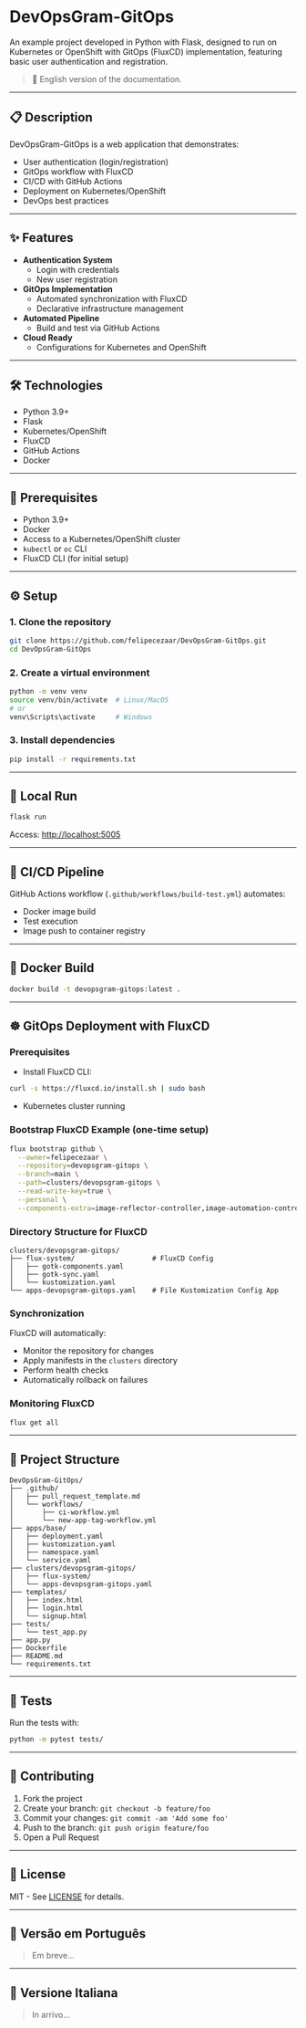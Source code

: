 # DevOpsGram-GitOps

An example project developed in Python with Flask, designed to run on Kubernetes or OpenShift with GitOps (FluxCD) implementation, featuring basic user authentication and registration.

> 📄 English version of the documentation.

---

## 📋 Description

DevOpsGram-GitOps is a web application that demonstrates:

- User authentication (login/registration)
- GitOps workflow with FluxCD
- CI/CD with GitHub Actions
- Deployment on Kubernetes/OpenShift
- DevOps best practices

---

## ✨ Features

- **Authentication System**
  - Login with credentials
  - New user registration
- **GitOps Implementation**
  - Automated synchronization with FluxCD
  - Declarative infrastructure management
- **Automated Pipeline**
  - Build and test via GitHub Actions
- **Cloud Ready**
  - Configurations for Kubernetes and OpenShift

---

## 🛠️ Technologies

- Python 3.9+
- Flask
- Kubernetes/OpenShift
- FluxCD
- GitHub Actions
- Docker

---

## 🚀 Prerequisites

- Python 3.9+
- Docker
- Access to a Kubernetes/OpenShift cluster
- `kubectl` or `oc` CLI
- FluxCD CLI (for initial setup)

---

## ⚙️ Setup

### 1. Clone the repository

```bash
git clone https://github.com/felipecezaar/DevOpsGram-GitOps.git
cd DevOpsGram-GitOps
```

### 2. Create a virtual environment

```bash
python -m venv venv
source venv/bin/activate  # Linux/MacOS
# or
venv\Scripts\activate     # Windows
```

### 3. Install dependencies

```bash
pip install -r requirements.txt
```

---

## 🏃 Local Run

```bash
flask run
```

Access: [http://localhost:5005](http://localhost:5005)

---

## 🔧 CI/CD Pipeline

GitHub Actions workflow (`.github/workflows/build-test.yml`) automates:

- Docker image build
- Test execution
- Image push to container registry

---

## 🐳 Docker Build

```bash
docker build -t devopsgram-gitops:latest .
```

---

## ☸️ GitOps Deployment with FluxCD

### Prerequisites

- Install FluxCD CLI:

```bash
curl -s https://fluxcd.io/install.sh | sudo bash
```

- Kubernetes cluster running

### Bootstrap FluxCD Example (one-time setup)

```bash
flux bootstrap github \
  --owner=felipecezaar \
  --repository=devopsgram-gitops \
  --branch=main \
  --path=clusters/devopsgram-gitops \
  --read-write-key=true \
  --personal \
  --components-extra=image-reflector-controller,image-automation-controller
```

### Directory Structure for FluxCD

```
clusters/devopsgram-gitops/
├── flux-system/                   # FluxCD Config
│   ├── gotk-components.yaml
│   ├── gotk-sync.yaml
│   └── kustomization.yaml
└── apps-devopsgram-gitops.yaml    # File Kustomization Config App
```

### Synchronization

FluxCD will automatically:

- Monitor the repository for changes
- Apply manifests in the `clusters` directory
- Perform health checks
- Automatically rollback on failures

### Monitoring FluxCD

```bash
flux get all
```

---

## 📂 Project Structure

```
DevOpsGram-GitOps/
├── .github/
│   ├── pull_request_template.md
│   └── workflows/
│       ├── ci-workflow.yml
│       └── new-app-tag-workflow.yml
├── apps/base/
│   ├── deployment.yaml
│   ├── kustomization.yaml
│   ├── namespace.yaml
│   └── service.yaml
├── clusters/devopsgram-gitops/
│   ├── flux-system/
│   └── apps-devopsgram-gitops.yaml
├── templates/
│   ├── index.html
│   ├── login.html
│   └── signup.html
├── tests/
│   └── test_app.py
├── app.py
├── Dockerfile
├── README.md
└── requirements.txt
```

---

## 🧪 Tests

Run the tests with:

```bash
python -m pytest tests/
```

---

## 🤝 Contributing

1. Fork the project  
2. Create your branch: `git checkout -b feature/foo`  
3. Commit your changes: `git commit -am 'Add some foo'`  
4. Push to the branch: `git push origin feature/foo`  
5. Open a Pull Request

---

## 📄 License

MIT - See [LICENSE](LICENSE) for details.

---

## 📘 Versão em Português

> Em breve...

---

## 📘 Versione Italiana

> In arrivo...
